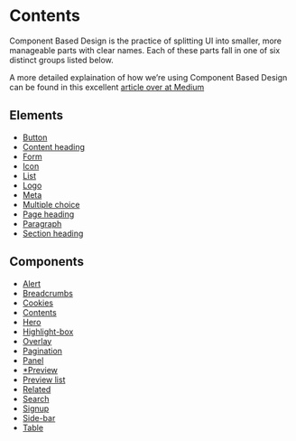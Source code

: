 <h1>Contents</h1>
<p>Component Based Design is the practice of splitting UI into smaller, more manageable parts with clear names. Each of these parts fall in one of six distinct groups listed below.</p>
<p>A more detailed explaination of how we’re using Component Based Design can be found in this excellent <a href="https://medium.com/@wereheavyweight/how-were-using-component-based-design-5f9e3176babb">article over at Medium</a></p>
<h2>Elements</h2>
<ul class="list list-bullet">
  <li><a href="elements/button">Button</a></li>
  <li><a href="elements/content-heading">Content heading</a></li>
  <li><a href="elements/form">Form</a></li>
  <li><a href="elements/icon">Icon</a></li>
  <li><a href="elements/list">List</a></li>
  <li><a href="elements/logo">Logo</a></li>
  <li><a href="elements/meta">Meta</a></li>
  <li><a href="elements/multiple-choice">Multiple choice</a></li>
  <li><a href="elements/page-heading">Page heading</a></li>
  <li><a href="elements/paragraph">Paragraph</a></li>
  <li><a href="elements/section-heading">Section heading</a></li>
</ul>
<h2>Components</h2>
<ul class="list list-bullet">
  <li><a href="components/alert">Alert</a></li>
  <li><a href="components/breadcrumbs">Breadcrumbs</a></li>
  <li><a href="components/cookies">Cookies</a></li>
  <li><a href="components/contents">Contents</a></li>
  <li><a href="components/hero">Hero</a></li>
  <li><a href="components/highlight-box">Highlight-box</a></li>
  <li><a href="components/overlay">Overlay</a></li>
  <li><a href="components/pagination">Pagination</a></li>
  <li><a href="components/panel">Panel</a></li>
  <li><a href="components/preview">*Preview</a></li>
  <li><a href="components/preview-list">Preview list</a></li>
  <li><a href="components/related">Related</a></li>
  <li><a href="components/search">Search</a></li>
  <li><a href="components/signup">Signup</a></li>
  <li><a href="components/side-bar">Side-bar</a></li>
  <li><a href="components/table">Table</a></li>
</ul>
